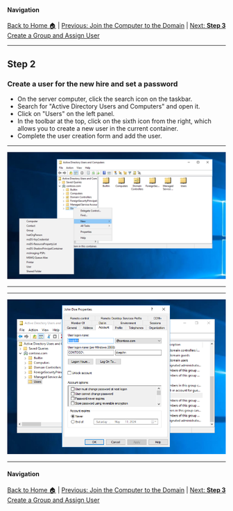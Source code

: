 #### Navigation

[Back to Home 🏠](../README.md) | [Previous: Join the Computer to the Domain](step1.md)  |  [Next: **Step 3** Create a Group and Assign User](step3.md)

---

## Step 2

### Create a user for the new hire and set a password

- On the server computer, click the search icon on the taskbar.
- Search for "Active Directory Users and Computers" and open it.
- Click on "Users" on the left panel.
- In the toolbar at the top, click on the sixth icon from the right, which allows you to create a new user in the current container.
- Complete the user creation form and add the user.

---

![alt text](https://github.com/hcoco1/Career-Simulation-2/blob/main/images/step_2_1.png?raw=true)

---

---

![alt text](https://github.com/hcoco1/Career-Simulation-2/blob/main/images/step_2_4.png?raw=true)

---

#### Navigation

[Back to Home 🏠](../README.md) | [Previous: Join the Computer to the Domain](step1.md)  |  [Next: **Step 3** Create a Group and Assign User](step3.md)

